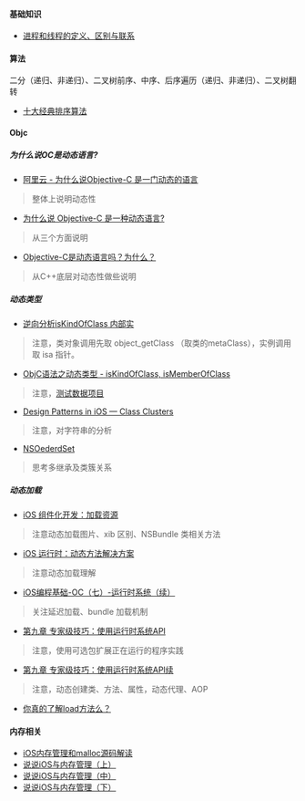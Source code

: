 #### 基础知识
* [进程和线程的定义、区别与联系](http://blog.csdn.net/yanxiaolx/article/details/51763372)

#### 算法
二分（递归、非递归）、二叉树前序、中序、后序遍历（递归、非递归）、二叉树翻转
* [十大经典排序算法](http://www.cnblogs.com/onepixel/p/7674659.html)


#### Objc
##### 为什么说OC是动态语言?
* [阿里云 - 为什么说Objective-C 是一门动态的语言 ](https://www.aliyun.com/jiaocheng/354015.html)
> 整体上说明动态性

* [为什么说 Objective-C 是一种动态语言?](https://blog.csdn.net/huangfei711/article/details/78262860)
> 从三个方面说明

* [Objective-C是动态语言吗？为什么？](https://www.zhihu.com/question/19970471)
> 从C++底层对动态性做些说明

##### 动态类型
* [逆向分析isKindOfClass 内部实](https://blog.csdn.net/ChSaDiN/article/details/51672087)
> 注意，类对象调用先取 object_getClass （取类的metaClass），实例调用取 isa 指针。
          
* [ObjC语法之动态类型 - isKindOfClass, isMemberOfClass](https://blog.csdn.net/totogo2010/article/details/7714960)
> 注意，[测试数据项目](https://github.com/skyming/Study/tree/master/01-Demo/BaseOC)

    
* [Design Patterns in iOS — Class Clusters](http://www.cocoachina.com/industry/20140530/8622.html)
> 注意，对字符串的分析
    
* [NSOederdSet](http://nshipster.cn/nsorderedset/)
> 思考多继承及类簇关系

##### 动态加载
* [iOS 组件化开发：加载资源](https://juejin.im/post/5ac6eb496fb9a028bb193b4a?utm_source=gold_browser_extension) 
> 注意动态加载图片、xib 区别、NSBundle 类相关方法

* [iOS 运行时：动态方法解决方案](http://michael1984w.blog.sohu.com/322918224.html)
> 注意动态加载理解

* [iOS编程基础-OC（七）-运行时系统（续）](https://blog.csdn.net/baby_hua/article/details/78723482)
> 关注延迟加载、bundle 加载机制

* [第九章 专家级技巧：使用运行时系统API](https://blog.csdn.net/baby_hua/article/details/78833425)
> 注意，使用可选包扩展正在运行的程序实践 

* [第九章 专家级技巧：使用运行时系统API续](https://blog.csdn.net/baby_hua/article/details/78862262)
> 注意，动态创建类、方法、属性，动态代理、AOP

* [你真的了解load方法么？](http://www.cocoachina.com/ios/20160516/16273.html)


#### 内存相关
* [iOS内存管理和malloc源码解读](https://www.cnblogs.com/itsApe/p/5170108.html) 
* [说说iOS与内存管理（上）](http://www.cocoachina.com/ios/20150625/12234.html)
* [说说iOS与内存管理（中）](http://www.cocoachina.com/ios/20150922/13383.html)
* [说说iOS与内存管理（下）](http://www.molotang.com/articles/2073.html)

